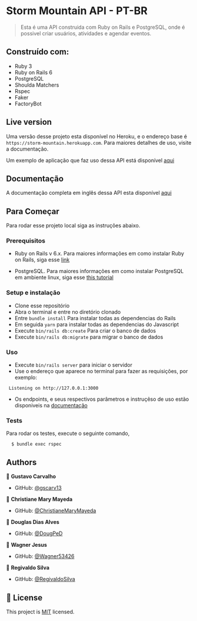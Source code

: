 # Storm Mountain API  - PT-BR

> Esta é uma API construida com Ruby on Rails e PostgreSQL, onde é possivel criar usuários, atividades e agendar eventos.

## Construído com:

- Ruby 3
- Ruby on Rails 6
- PostgreSQL
- Shoulda Matchers
- Rspec
- Faker
- FactoryBot

## Live version

Uma versão desse projeto esta disponível no Heroku, e o endereço base é `https://storm-mountain.herokuapp.com`. Para maiores detalhes de uso, visite a documentação.

Um exemplo de aplicação que faz uso dessa API está disponível [aqui](https://github.com/gscarv13/ss-front-end/tree/feature/mvpv1.0)

## Documentação

A documentação completa em inglês dessa API esta disponível [aqui](https://documenter.getpostman.com/view/17340539/U16euTRF)

## Para Começar

Para rodar esse projeto local siga as instruções abaixo.

### Prerequisitos

- Ruby on Rails v 6.x. Para maiores informações em como instalar Ruby on Rails, siga esse [link](https://guides.rubyonrails.org/getting_started.html)

- PostgreSQL. Para maiores informações em como instalar PostgreSQL em ambiente linux, siga esse [this tutorial](https://www.digitalocean.com/community/tutorials/how-to-install-and-use-postgresql-on-ubuntu-18-04)

### Setup e instalação

- Clone esse repositório
- Abra o terminal e entre no diretório clonado
- Entre `bundle install` Para instalar todas as dependencias do Rails
- Em seguida `yarn` para instalar todas as dependencias do Javascript
- Execute `bin/rails db:create` Para criar o banco de dados
- Execute `bin/rails db:migrate` para migrar o banco de dados

### Uso

- Execute `bin/rails server` para iniciar o servidor
- Use o endereço que aparece no terminal para fazer as requisições, por exemplo:
```terminal
 Listening on http://127.0.0.1:3000
```
- Os endpoints, e seus respectivos parâmetros e instruçẽso de uso estão disponiveis na [documentação](https://documenter.getpostman.com/view/17340539/U16euTRF)

### Tests

Para rodar os testes, execute o seguinte comando,
```terminal
  $ bundle exec rspec
```

## Authors

👤 **Gustavo Carvalho**

- GitHub: [@gscarv13](https://github.com/gscarv13)

👤 **Christiane Mary Mayeda**

- GitHub: [@ChristianeMaryMayeda](https://github.com/ChristianeMaryMayeda)

👤 **Douglas Dias Alves**

- GitHub: [@DougPeD](https://github.com/DougPeD)

👤 **Wagner Jesus**

- GitHub: [@Wagner53426](https://github.com/Wagner53426)

👤 **Regivaldo Silva**

- GitHub: [@RegivaldoSilva](https://github.com/RegivaldoSilva)

## 📝 License

This project is [MIT](LICENSE) licensed.
